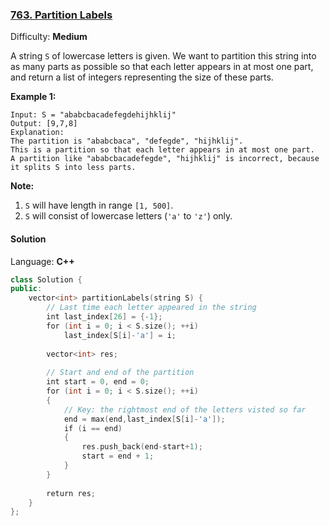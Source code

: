 ### [763\. Partition Labels](https://leetcode.com/problems/partition-labels/)

Difficulty: **Medium**


A string `S` of lowercase letters is given. We want to partition this string into as many parts as possible so that each letter appears in at most one part, and return a list of integers representing the size of these parts.

**Example 1:**

```
Input: S = "ababcbacadefegdehijhklij"
Output: [9,7,8]
Explanation:
The partition is "ababcbaca", "defegde", "hijhklij".
This is a partition so that each letter appears in at most one part.
A partition like "ababcbacadefegde", "hijhklij" is incorrect, because it splits S into less parts.
```

**Note:**

1.  `S` will have length in range `[1, 500]`.
2.  `S` will consist of lowercase letters (`'a'` to `'z'`) only.


#### Solution

Language: **C++**

```c++
class Solution {
public:
    vector<int> partitionLabels(string S) {
        // Last time each letter appeared in the string
        int last_index[26] = {-1};
        for (int i = 0; i < S.size(); ++i)
            last_index[S[i]-'a'] = i;
        
        vector<int> res;
        
        // Start and end of the partition
        int start = 0, end = 0;
        for (int i = 0; i < S.size(); ++i)
        {
            // Key: the rightmost end of the letters visted so far
            end = max(end,last_index[S[i]-'a']);
            if (i == end)
            {
                res.push_back(end-start+1);
                start = end + 1;
            }
        }
        
        return res;
    }
};
```

